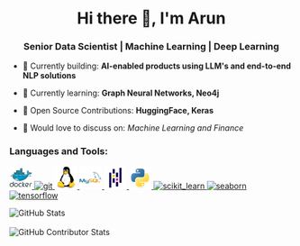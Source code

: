 <h1 align="center">Hi there 👋, I'm Arun</h1>
<h3 align="center">Senior Data Scientist | Machine Learning | Deep Learning</h3>

<!-- <p align="left"> <a href="https://github.com/ryo-ma/github-profile-trophy"><img src="https://github-profile-trophy.vercel.app/?username=iamarunbrahma" alt="iamarunbrahma" /></a> </p> -->

- 🔭 Currently building: **AI-enabled products using LLM's and end-to-end NLP solutions**

- 🌱 Currently learning: **Graph Neural Networks, Neo4j**

- 🔎 Open Source Contributions: **HuggingFace, Keras**

- 💬 Would love to discuss on: *Machine Learning and Finance*

<!-- <h3 align="left">Connect with me on:</h3>
<p align="left">
<a href="https://twitter.com/heliosbrahma" target="blank"><img align="center" src="https://raw.githubusercontent.com/rahuldkjain/github-profile-readme-generator/master/src/images/icons/Social/twitter.svg" alt="heliosbrahma" height="30" width="40" /></a>
<a href="https://linkedin.com/in/iamarunbrahma" target="blank"><img align="center" src="https://raw.githubusercontent.com/rahuldkjain/github-profile-readme-generator/master/src/images/icons/Social/linked-in-alt.svg" alt="iamarunbrahma" height="30" width="40" /></a>
<a href="https://kaggle.com/iamarunbrahma" target="blank"><img align="center" src="https://raw.githubusercontent.com/rahuldkjain/github-profile-readme-generator/master/src/images/icons/Social/kaggle.svg" alt="iamarunbrahma" height="30" width="40" /></a>
</p> -->

<h3 align="left">Languages and Tools:</h3>
<p align="left"> <a href="https://www.docker.com/" target="_blank" rel="noreferrer"> <img src="https://raw.githubusercontent.com/devicons/devicon/master/icons/docker/docker-original-wordmark.svg" alt="docker" width="40" height="40"/> </a> <a href="https://git-scm.com/" target="_blank" rel="noreferrer"> <img src="https://www.vectorlogo.zone/logos/git-scm/git-scm-icon.svg" alt="git" width="40" height="40"/> </a> <a href="https://www.linux.org/" target="_blank" rel="noreferrer"> <img src="https://raw.githubusercontent.com/devicons/devicon/master/icons/linux/linux-original.svg" alt="linux" width="40" height="40"/> </a> <a href="https://www.mysql.com/" target="_blank" rel="noreferrer"> <img src="https://raw.githubusercontent.com/devicons/devicon/master/icons/mysql/mysql-original-wordmark.svg" alt="mysql" width="40" height="40"/> </a> <a href="https://pandas.pydata.org/" target="_blank" rel="noreferrer"> <img src="https://raw.githubusercontent.com/devicons/devicon/2ae2a900d2f041da66e950e4d48052658d850630/icons/pandas/pandas-original.svg" alt="pandas" width="40" height="40"/> </a> <a href="https://www.python.org" target="_blank" rel="noreferrer"> <img src="https://raw.githubusercontent.com/devicons/devicon/master/icons/python/python-original.svg" alt="python" width="40" height="40"/> </a> <a href="https://scikit-learn.org/" target="_blank" rel="noreferrer"> <img src="https://upload.wikimedia.org/wikipedia/commons/0/05/Scikit_learn_logo_small.svg" alt="scikit_learn" width="40" height="40"/> </a> <a href="https://seaborn.pydata.org/" target="_blank" rel="noreferrer"> <img src="https://seaborn.pydata.org/_images/logo-mark-lightbg.svg" alt="seaborn" width="40" height="40"/> </a> <a href="https://www.tensorflow.org" target="_blank" rel="noreferrer"> <img src="https://www.vectorlogo.zone/logos/tensorflow/tensorflow-icon.svg" alt="tensorflow" width="40" height="40"/> </a> </p>

<!-- <p><img align="left" src="https://github-readme-stats.vercel.app/api/top-langs?username=iamarunbrahma&show_icons=true&locale=en&layout=compact" alt="iamarunbrahma" /></p><br/><br/>

<p><img align="center" src="https://github-readme-stats.vercel.app/api?username=iamarunbrahma&show_icons=true&locale=en" alt="iamarunbrahma" /></p> -->

![GitHub Stats](https://github-readme-stats.vercel.app/api?username=iamarunbrahma&theme=dark&hide_border=false&include_all_commits=false&count_private=false)<br/><br/>
![GitHub Contributor Stats](https://github-contributor-stats.vercel.app/api?username=iamarunbrahma&limit=5&theme=dark&combine_all_yearly_contributions=true)
